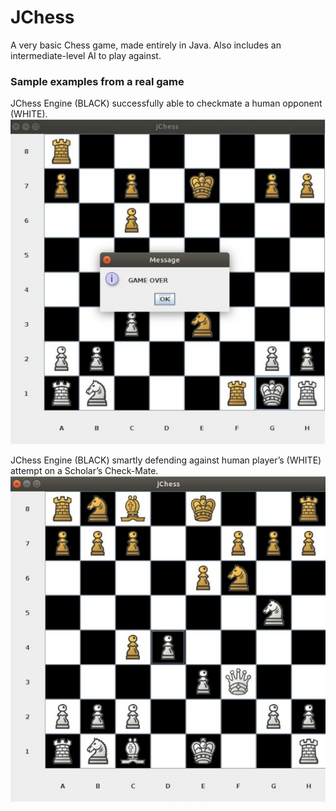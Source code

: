 # JChess
A very basic Chess game, made entirely in Java. Also includes an intermediate-level AI to play against.

### Sample examples from a real game

JChess Engine (BLACK) successfully able to checkmate a human opponent (WHITE).
![output-1](images/output-1.png)

JChess Engine (BLACK) smartly defending against human player’s (WHITE) attempt on a
Scholar’s Check-Mate.
![output-2](images/output-2.png)